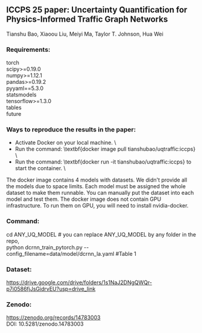 ## **ICCPS 25 paper: Uncertainty Quantification for Physics-Informed Traffic Graph Networks**
Tianshu Bao, Xiaoou Liu, Meiyi Ma, Taylor T. Johnson, Hua Wei


### Requirements:
torch \
scipy>=0.19.0 \
numpy>=1.12.1 \
pandas>=0.19.2 \
pyyaml==5.3.0 \
statsmodels \
tensorflow>=1.3.0 \
tables \
future 

### Ways to reproduce the results in the paper: 

- Activate Docker on your local machine. \
- Run the command: \textbf{docker image pull tianshubao/uqtraffic:iccps} \
- Run the command: \textbf{docker run -it tianshubao/uqtraffic:iccps} to start the container. \ 

The docker image contains 4 models with datasets. We didn't provide all the models due to space limits. Each model must be assigned the whole dataset to make them runnable. You can manually put the dataset into each model and test them. The docker image does not contain GPU infrastructure. To run them on GPU, you will need to install nvidia-docker. 


### Command: 
cd ANY_UQ_MODEL            # you can replace ANY_UQ_MODEL by any folder in the repo,  \
python dcrnn_train_pytorch.py --config_filename=data/model/dcrnn_la.yaml  #Table 1

### Dataset: 
https://drive.google.com/drive/folders/1s1NaJ2DNgQWQr-p7i0586fjJsGidrvEU?usp=drive_link

### Zenodo: 
https://zenodo.org/records/14783003 \
DOI: 10.5281/zenodo.14783003


